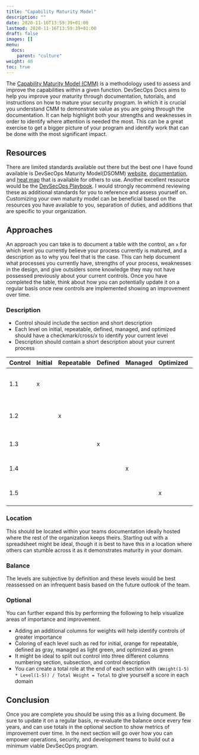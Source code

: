 ```yaml
---
title: "Capability Maturity Model"
description: ""
date: 2020-11-16T13:59:39+01:00
lastmod: 2020-11-16T13:59:39+01:00
draft: false
images: []
menu:
  docs:
    parent: "culture"
weight: 40
toc: true
---
```


The [Capability Maturity Model (CMM)](https://en.wikipedia.org/wiki/Capability_Maturity_Model) is a methodology used to assess and improve the capabilities within a given function. DevSecOps Docs aims to help you improve your maturity through documentation, tutorials, and instructions on how to mature your security program. In which it is crucial you understand CMM to demonstrate value as you are going through the documentation. It can help highlight both your strengths and weaknesses in order to identify where attention is needed the most. This can be a great exercise to get a bigger picture of your program and identify work that can be done with the most significant impact. 

## Resources

There are limited standards available out there but the best one I have found available is DevSecOps Maturity Model(DSOMM) [website](https://dsomm.timo-pagel.de/), [documentation](https://owasp.org/www-project-devsecops-maturity-model/), and [heat map](https://dsomm.timo-pagel.de/circular-heatmap) that is available for others to use. Another excellent resource would be the [DevSecOps Playbook](https://github.com/6mile/DevSecOps-Playbook). I would strongly recommend reviewing these as additional standards for you to reference and assess yourself on. Customizing your own maturity model can be beneficial based on the resources you have available to you, separation of duties, and additions that are specific to your organization. 

## Approaches

An approach you can take is to document a table with the control, an `x` for which level you currently believe your process currently is matured, and a description as to why you feel that is the case. This can help document what processes you currently have, strengths of your process, weaknesses in the design, and give outsiders some knowledge they may not have possessed previously about your current controls. Once you have completed the table, think about how you can potentially update it on a regular basis once new controls are implemented showing an improvement over time. 

### Description

- Control should include the section and short description
- Each level on initial, repeatable, defined, managed, and optimized should have a checkmark/cross/x to identify your current level
- Description should contain a short description about your current process

| Control | Initial | Repeatable | Defined | Managed | Optimized | Description                                           |
|---------|---------|------------|---------|---------|-----------|-------------------------------------------------------|
| 1.1     | x       |            |         |         |           | Processes are ad-hoc, chaotic, and unpredictable.     |
| 1.2     |         | x          |         |         |           | Processes are documented and consistent.              |
| 1.3     |         |            | x       |         |           | Processes are defined and managed.                    |
| 1.4     |         |            |         | x       |           | Processes are measured and controlled.                |
| 1.5     |         |            |         |         | x         | Processes are optimized and integrated.               |

### Location

This should be located within your teams documentation ideally hosted where the rest of the organization keeps theirs. Starting out with a spreadsheet might be ideal, though it is best to have this in a location where others can stumble across it as it demonstrates maturity in your domain. 

### Balance

The levels are subjective by definition and these levels would be best reassessed on an infrequent basis based on the future outlook of the team. 

### Optional

You can further expand this by performing the following to help visualize areas of importance and improvement. 

- Adding an additional columns for weights will help identify controls of greater importance
- Coloring of each level such as red for initial, orange for repeatable, defined as gray, managed as light green, and optimized as green
- It might be ideal to split out control into three different columns numbering section, subsection, and control description
- You can create a total role at the end of each section with `(Weight(1-5) * Level(1-5)) / Total Weight = Total` to give yourself a score in each domain

## Conclusion

Once you are complete you should be using this as a living document. Be sure to update it on a regular basis, re-evaluate the balance once every few years, and can use totals in the optional section to show metrics of improvement over time. In the next section will go over how you can empower operations, security, and development teams to build out a minimum viable DevSecOps program. 
